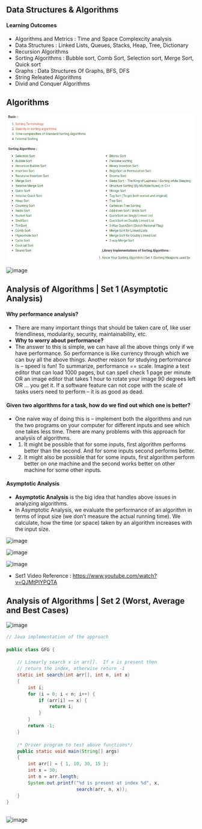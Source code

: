 ## Data Structures & Algorithms 

#### Learning Outcomes

* Algorithms and Metrics : Time and Space Complexcity analysis
* Data Structures : Linked Lists, Queues, Stacks, Heap, Tree, Dictionary
* Recursion Algorithms
* Sorting Algorithms : Bubble sort, Comb Sort, Selection sort, Merge Sort, Quick sort
* Graphs : Data Structures Of Graphs, BFS, DFS
* String Releated Algorithms
* Divid and Conquer Algorithms

## Algorithms 

![alg](https://github.com/veerrajukakarla434/VRK-DataStructures-Algorithms/blob/master/alg.JPG "alg")

![image](https://user-images.githubusercontent.com/40323661/161489250-eabce4a0-ac23-4b93-b68c-88d34c25efaa.png)

## Analysis of Algorithms | Set 1 (Asymptotic Analysis)

#### Why performance analysis?

* There are many important things that should be taken care of, like user friendliness, modularity, security, maintainability, etc. 
* **Why to worry about performance?**
* The answer to this is simple, we can have all the above things only if we have performance. So performance is like currency through which we can buy all the above things. Another reason for studying performance is – speed is fun!
To summarize, performance == scale. Imagine a text editor that can load 1000 pages, but can spell check 1 page per minute OR an image editor that takes 1 hour to rotate your image 90 degrees left OR … you get it. If a software feature can not cope with the scale of tasks users need to perform – it is as good as dead.

#### Given two algorithms for a task, how do we find out which one is better?

* One naive way of doing this is – implement both the algorithms and run the two programs on your computer for different inputs and see which one takes less time. There are many problems with this approach for analysis of algorithms.
* 1) It might be possible that for some inputs, first algorithm performs better than the second. And for some inputs second performs better.
* 2) It might also be possible that for some inputs, first algorithm perform better on one machine and the second works better on other machine for some other inputs.

#### Asymptotic Analysis

* **Asymptotic Analysis** is the big idea that handles above issues in analyzing algorithms. 
* In Asymptotic Analysis, we evaluate the performance of an algorithm in terms of input size (we don’t measure the actual running time). We calculate, how the time (or space) taken by an algorithm increases with the input size.

![image](https://user-images.githubusercontent.com/40323661/161790455-f7749d31-a6f7-4236-990f-ae99c0dbd786.png)

![image](https://user-images.githubusercontent.com/40323661/161790630-11a7e7a3-78f5-461f-99fa-2ccd4a9c74e2.png)

![image](https://user-images.githubusercontent.com/40323661/161790998-94531343-8487-403c-8c84-82eb16790a56.png)

* Set1 Video Reference : https://www.youtube.com/watch?v=QJMtPlYPQTA

## Analysis of Algorithms | Set 2 (Worst, Average and Best Cases)

![image](https://user-images.githubusercontent.com/40323661/161792575-e058b7b8-fb33-48d1-80c1-0c8ece53307d.png)

```Java
// Java implementation of the approach
 
public class GFG {
 
    // Linearly search x in arr[].  If x is present then
    // return the index, otherwise return -1
    static int search(int arr[], int n, int x)
    {
        int i;
        for (i = 0; i < n; i++) {
            if (arr[i] == x) {
                return i;
            }
        }
        return -1;
    }
 
    /* Driver program to test above functions*/
    public static void main(String[] args)
    {
        int arr[] = { 1, 10, 30, 15 };
        int x = 30;
        int n = arr.length;
        System.out.printf("%d is present at index %d", x,
                          search(arr, n, x));
    }
}
 
 ```
 ![image](https://user-images.githubusercontent.com/40323661/161795299-e087b7f8-a267-487a-a7bf-04052c9eabe5.png)


